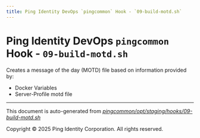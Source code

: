```yaml
---
title: Ping Identity DevOps `pingcommon` Hook - `09-build-motd.sh`
---
```


# Ping Identity DevOps `pingcommon` Hook - `09-build-motd.sh`
 Creates a message of the day (MOTD) file based on information provided by:
 * Docker Variables
 * Server-Profile motd file

---
This document is auto-generated from _[pingcommon/opt/staging/hooks/09-build-motd.sh](https://github.com/pingidentity/pingidentity-docker-builds/blob/master/pingcommon/opt/staging/hooks/09-build-motd.sh)_

Copyright © 2025 Ping Identity Corporation. All rights reserved.
